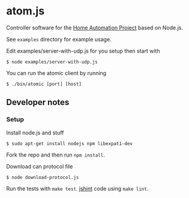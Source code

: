 # atom.js

Controller software for the [Home Automation Project](http://projekt.auml.se)
based on Node.js.

See `examples` directory for example usage.

Edit examples/server-with-udp.js for you setup then start with  

    $ node examples/server-with-udp.js

You can run the atomic client by running

    $ ./bin/atomic [port] [host]

## Developer notes

### Setup

Install node.js and stuff  

    $ sudo apt-get install nodejs npm libexpat1-dev

Fork the repo and then run `npm install`.

Download can protocol file  

    $ node download-protocol.js

Run the tests with `make test`.
[jshint](https://github.com/jshint/node-jshint) code using `make
lint`.
